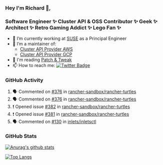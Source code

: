 ### Hey I'm Richard 👋, 

<h3 align="left">Software Engineer ✨ Cluster API & OSS Contributor ✨ Geek ✨ Architect ✨ Retro Gaming Addict ✨ Lego Fan ✨</h3>

- 🔭 I’m currently working at [SUSE](https://www.suse.com/) as a Principal Engineer
- 👯 I’m a maintainer of:
  -  [Cluster API Provider AWS](https://github.com/kubernetes-sigs/cluster-api-provider-aws)
  -  [Cluster API Provider GCP](https://github.com/kubernetes-sigs/cluster-api-provider-gcp)
- 💬 I'm reading [Patch & Tweak](https://bjooks.com/products/patch-tweak-exploring-modular-synthesis)
- 📫 How to reach me: [![Twitter Badge](https://img.shields.io/badge/-@fruit_case-00acee?style=flat&logo=Twitter&logoColor=white)](https://twitter.com/intent/follow?screen_name=fruit_case "Follow on Twitter")

### GitHub Activity 

<!--START_SECTION:activity-->
1. 🗣 Commented on [#376](https://github.com/rancher-sandbox/rancher-turtles/issues/376#issuecomment-1941124563) in [rancher-sandbox/rancher-turtles](https://github.com/rancher-sandbox/rancher-turtles)
2. 🗣 Commented on [#376](https://github.com/rancher-sandbox/rancher-turtles/issues/376#issuecomment-1941112504) in [rancher-sandbox/rancher-turtles](https://github.com/rancher-sandbox/rancher-turtles)
3. ❗ Opened issue [#382](https://github.com/rancher-sandbox/rancher-turtles/issues/382) in [rancher-sandbox/rancher-turtles](https://github.com/rancher-sandbox/rancher-turtles)
4. ❗ Opened issue [#381](https://github.com/rancher-sandbox/rancher-turtles/issues/381) in [rancher-sandbox/rancher-turtles](https://github.com/rancher-sandbox/rancher-turtles)
5. 🗣 Commented on [#130](https://github.com/inlets/inletsctl/pull/130#issuecomment-1935602465) in [inlets/inletsctl](https://github.com/inlets/inletsctl)
<!--END_SECTION:activity-->

### GitHub Stats

[![Anurag's github stats](https://github-readme-stats.vercel.app/api?username=richardcase&count_private=true&show_icons=true)](https://github.com/anuraghazra/github-readme-stats)

[![Top Langs](https://github-readme-stats.vercel.app/api/top-langs/?username=richardcase&hide=html&layout=compact)](https://github.com/anuraghazra/github-readme-stats)
